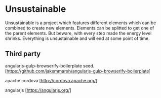 # Unsustainable

Unsustainable is a project which features different elements which can be combined to create new elements. Elements can be splitted to get one of the parent elements. But beware, with every step made the energy level shrinks. Everything is unsustainable and will end at some point of time.

## Third party

angularjs-gulp-browserify-boilerplate seed.
[https://github.com/jakemmarsh/angularjs-gulp-browserify-boilerplate]

apache cordova
[http://cordova.apache.org/]

angularjs
[https://angularjs.org/]
